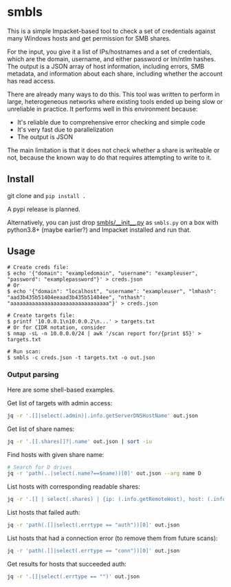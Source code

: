 # smbls

This is a simple Impacket-based tool to check a set of credentials against many Windows hosts and get permission for SMB shares.

For the input, you give it a list of IPs/hostnames and a set of credentials, which are the domain, username, and either password or lm/ntlm hashes. The output is a JSON array of host information, including errors, SMB metadata, and information about each share, including whether the account has read access.

There are already many ways to do this. This tool was written to perform in large, heterogeneous networks where existing tools ended up being slow or unreliable in practice. It performs well in this environment because:

- It's reliable due to comprehensive error checking and simple code
- It's very fast due to parallelization
- The output is JSON

The main limitation is that it does not check whether a share is writeable or not, because the known way to do that requires attempting to write to it.

## Install

git clone and `pip install .`

A pypi release is planned.

Alternatively, you can just drop [smbls/\_\_init\_\_.py](smbls/__init__.py) as `smbls.py` on a box with python3.8+ (maybe earlier?) and Impacket installed and run that.

## Usage

```
# Create creds file:
$ echo '{"domain": "exampledomain", "username": "exampleuser", "password": "examplepassword"}' > creds.json
# Or
$ echo '{"domain": "localhost", "username": "exampleuser", "lmhash": "aad3b435b51404eeaad3b435b51404ee", "nthash": "aaaaaaaaaaaaaaaaaaaaaaaaaaaaaaaa"}' > creds.json

# Create targets file:
$ printf '10.0.0.1\n10.0.0.2\n...' > targets.txt
# Or for CIDR notation, consider
$ nmap -sL -n 10.0.0.0/24 | awk '/scan report for/{print $5}' > targets.txt

# Run scan:
$ smbls -c creds.json -t targets.txt -o out.json
```

### Output parsing

Here are some shell-based examples.

Get list of targets with admin access:

```sh
jq -r '.[]|select(.admin)|.info.getServerDNSHostName' out.json
```

Get list of share names:

```sh
jq -r '.[].shares[]?|.name' out.json | sort -iu
```

Find hosts with given share name:

```sh
# Search for D drives
jq -r 'path(..|select(.name?==$name))[0]' out.json --arg name D
```

List hosts with corresponding readable shares:

```sh
jq -r '.[] | select(.shares) | {ip: (.info.getRemoteHost), host: (.info.getServerDNSHostName), readshares: [.shares[] | select(.access != "") | {name: .name, type: .type, remark: .remark}]} | select(.readshares != [])' out.json
```

List hosts that failed auth:

```sh
jq -r 'path(.[]|select(.errtype == "auth"))[0]' out.json
```

List hosts that had a connection error (to remove them from future scans):

```sh
jq -r 'path(.[]|select(.errtype == "conn"))[0]' out.json
```

Get results for hosts that succeeded auth:

```sh
jq -r '.[]|select(.errtype == "")' out.json
```
